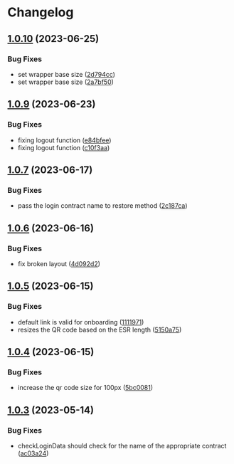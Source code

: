 # Changelog

## [1.0.10](https://github.com/hypha-dao/ual-hypha/compare/v1.0.9...v1.0.10) (2023-06-25)


### Bug Fixes

* set wrapper base size ([2d794cc](https://github.com/hypha-dao/ual-hypha/commit/2d794cc99396706af646138c8ba19ee6c4f054fb))
* set wrapper base size ([2a7bf50](https://github.com/hypha-dao/ual-hypha/commit/2a7bf50736cf69d92293fa78038a15e709b0967f))

## [1.0.9](https://github.com/hypha-dao/ual-hypha/compare/v1.0.8...v1.0.9) (2023-06-23)


### Bug Fixes

* fixing logout function ([e84bfee](https://github.com/hypha-dao/ual-hypha/commit/e84bfeec62a5f4da67e013321001e9714c732f85))
* fixing logout function ([c10f3aa](https://github.com/hypha-dao/ual-hypha/commit/c10f3aaf782fd7ff10f90b5400f07ebe4705dcc8))

## [1.0.7](https://github.com/hypha-dao/ual-hypha/compare/v1.0.6...v1.0.7) (2023-06-17)


### Bug Fixes

* pass the login contract name to restore method ([2c187ca](https://github.com/hypha-dao/ual-hypha/commit/2c187ca08cb4358d6bc33f43442cef3456379c5d))

## [1.0.6](https://github.com/hypha-dao/ual-hypha/compare/v1.0.5...v1.0.6) (2023-06-16)


### Bug Fixes

* fix broken layout ([4d092d2](https://github.com/hypha-dao/ual-hypha/commit/4d092d25af46f725b90f01c53d42ab2ac04ac20d))

## [1.0.5](https://github.com/hypha-dao/ual-hypha/compare/v1.0.4...v1.0.5) (2023-06-15)


### Bug Fixes

* default link is valid for onboarding ([1111971](https://github.com/hypha-dao/ual-hypha/commit/11119715d3bbb5f637b5f3210ad371a688a9cfc4))
* resizes the QR code based on the ESR length ([5150a75](https://github.com/hypha-dao/ual-hypha/commit/5150a7528542fb9cec0a331c6ad05c5f22955060))

## [1.0.4](https://github.com/hypha-dao/ual-hypha/compare/v1.0.3...v1.0.4) (2023-06-15)


### Bug Fixes

* increase the qr code size for 100px ([5bc0081](https://github.com/hypha-dao/ual-hypha/commit/5bc00811b9fd3b860b89406216b7fa9b55003442))

## [1.0.3](https://github.com/hypha-dao/ual-hypha/compare/v1.0.2...v1.0.3) (2023-05-14)


### Bug Fixes

* checkLoginData should check for the name of the appropriate contract ([ac03a24](https://github.com/hypha-dao/ual-hypha/commit/ac03a244f2220d854612fb19f2f3e81ce8d8fe78))
